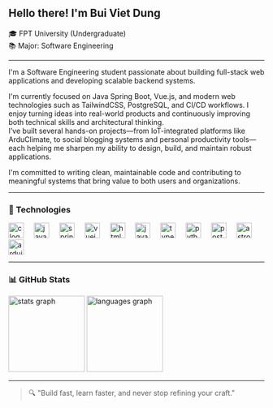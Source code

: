 <h2 align="left">Hello there! I'm Bui Viet Dung</h2>

<p align="left">
  🎓 FPT University (Undergraduate)<br>
  📚 Major: Software Engineering
</p>

---

<p align="left">
  I'm a Software Engineering student passionate about building full-stack web applications and developing scalable backend systems.
</p>

<p align="left">
  I'm currently focused on Java Spring Boot, Vue.js, and modern web technologies such as TailwindCSS, PostgreSQL, and CI/CD workflows. I enjoy turning ideas into real-world products and continuously improving both technical skills and architectural thinking.<br>
  I’ve built several hands-on projects—from IoT-integrated platforms like ArduClimate, to social blogging systems and personal productivity tools—each helping me sharpen my ability to design, build, and maintain robust applications.
</p>

<p align="left">
  I'm committed to writing clean, maintainable code and contributing to meaningful systems that bring value to both users and organizations.
</p>

---

### 🔧 Technologies
<div align="left">
  <img src="https://cdn.jsdelivr.net/gh/devicons/devicon/icons/c/c-original.svg" height="30" alt="c logo" />
  <img width="12" />
  <img src="https://cdn.jsdelivr.net/gh/devicons/devicon/icons/java/java-original.svg" height="30" alt="java logo" />
  <img width="12" />
  <img src="https://cdn.jsdelivr.net/gh/devicons/devicon/icons/spring/spring-original.svg" height="30" alt="spring logo" />
  <img width="12" />
  <img src="https://cdn.jsdelivr.net/gh/devicons/devicon/icons/vuejs/vuejs-original.svg" height="30" alt="vuejs logo" />
  <img width="12" />
  <img src="https://cdn.jsdelivr.net/gh/devicons/devicon/icons/html5/html5-original.svg" height="30" alt="html5 logo" />
  <img width="12" />
  <img src="https://cdn.jsdelivr.net/gh/devicons/devicon/icons/javascript/javascript-original.svg" height="30" alt="javascript logo" />
  <img width="12" />
  <img src="https://cdn.jsdelivr.net/gh/devicons/devicon/icons/typescript/typescript-original.svg" height="30" alt="typescript logo" />
  <img width="12" />
  <img src="https://cdn.jsdelivr.net/gh/devicons/devicon/icons/python/python-original.svg" height="30" alt="python logo" />
  <img width="12" />
  <img src="https://cdn.jsdelivr.net/gh/devicons/devicon/icons/postgresql/postgresql-original.svg" height="30" alt="postgresql logo" />
  <img width="12" />
  <img src="https://cdn.jsdelivr.net/gh/devicons/devicon/icons/astro/astro-original.svg" height="30" alt="astro logo" />
  <img width="12" />
  <img src="https://cdn.jsdelivr.net/gh/devicons/devicon/icons/arduino/arduino-original.svg" height="30" alt="arduino logo" />
</div>

---

### 📊 GitHub Stats
<div align="left">
  <img src="https://github-readme-stats.vercel.app/api?username=QingTian1927&hide_title=false&hide_rank=true&show_icons=true&include_all_commits=false&count_private=true&disable_animations=false&theme=dracula&locale=en&hide_border=true" height="150" alt="stats graph" />
  <img src="https://github-readme-stats.vercel.app/api/top-langs?username=QingTian1927&locale=en&hide_title=false&layout=compact&card_width=320&langs_count=6&theme=dracula&hide_border=true" height="150" alt="languages graph" />
</div>

---

> 🔍 "Build fast, learn faster, and never stop refining your craft."
